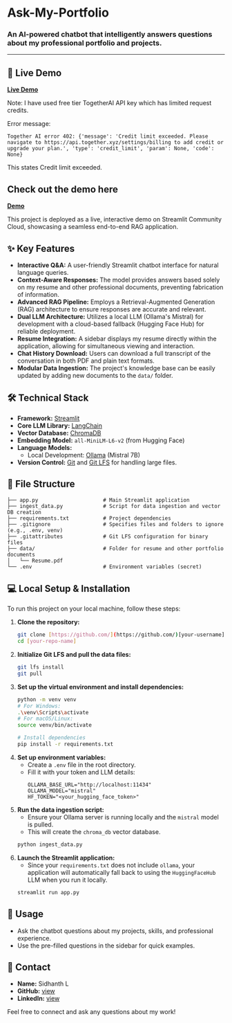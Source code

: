 # Ask-My-Portfolio

### An AI-powered chatbot that intelligently answers questions about my professional portfolio and projects.

---

## 🚀 Live Demo

**[Live Demo](https://askmyportfolio-deploy.streamlit.app/)**

Note: I have used free tier TogetherAI API key which has limited request credits. 

Error message:
 ```
 Together AI error 402: {'message': 'Credit limit exceeded. Please navigate to https://api.together.xyz/settings/billing to add credit or upgrade your plan.', 'type': 'credit_limit', 'param': None, 'code': None}
``` 
This states Credit limit exceeded.

## Check out the demo here
**[Demo](https://www.linkedin.com/posts/sidhanthl_aiml-ai-machinelearning-activity-7361027603656241152-USkp?utm_source=share&utm_medium=member_desktop&rcm=ACoAAE9MnKYBGX6rb1vZ3atOH0wN_RfCkB62j7E)**

This project is deployed as a live, interactive demo on Streamlit Community Cloud, showcasing a seamless end-to-end RAG application.


## ✨ Key Features

* **Interactive Q&A:** A user-friendly Streamlit chatbot interface for natural language queries.
* **Context-Aware Responses:** The model provides answers based solely on my resume and other professional documents, preventing fabrication of information.
* **Advanced RAG Pipeline:** Employs a Retrieval-Augmented Generation (RAG) architecture to ensure responses are accurate and relevant.
* **Dual LLM Architecture:** Utilizes a local LLM (Ollama's Mistral) for development with a cloud-based fallback (Hugging Face Hub) for reliable deployment.
* **Resume Integration:** A sidebar displays my resume directly within the application, allowing for simultaneous viewing and interaction.
* **Chat History Download:** Users can download a full transcript of the conversation in both PDF and plain text formats.
* **Modular Data Ingestion:** The project's knowledge base can be easily updated by adding new documents to the `data/` folder.

## 🛠️ Technical Stack

-   **Framework:** [Streamlit](https://streamlit.io/)
-   **Core LLM Library:** [LangChain](https://www.langchain.com/)
-   **Vector Database:** [ChromaDB](https://www.trychroma.com/)
-   **Embedding Model:** `all-MiniLM-L6-v2` (from Hugging Face)
-   **Language Models:**
    -   Local Development: [Ollama](https://ollama.ai/) (Mistral 7B)
-   **Version Control:** [Git](https://git-scm.com/) and [Git LFS](https://git-lfs.github.com/) for handling large files.

## 📂 File Structure

```
├── app.py                     # Main Streamlit application
├── ingest_data.py             # Script for data ingestion and vector DB creation
├── requirements.txt           # Project dependencies
├── .gitignore                 # Specifies files and folders to ignore (e.g., .env, venv)
├── .gitattributes             # Git LFS configuration for binary files
├── data/                      # Folder for resume and other portfolio documents
│   └── Resume.pdf
└── .env                       # Environment variables (secret)
```

## 💻 Local Setup & Installation

To run this project on your local machine, follow these steps:

1.  **Clone the repository:**
    ```bash
    git clone [https://github.com/](https://github.com/)[your-username]/[your-repo-name].git
    cd [your-repo-name]
    ```
2.  **Initialize Git LFS and pull the data files:**
    ```bash
    git lfs install
    git pull
    ```
3.  **Set up the virtual environment and install dependencies:**
    ```bash
    python -m venv venv
    # For Windows:
    .\venv\Scripts\activate
    # For macOS/Linux:
    source venv/bin/activate

    # Install dependencies
    pip install -r requirements.txt
    ```
4.  **Set up environment variables:**
    -   Create a `.env` file in the root directory.
    -   Fill it with your token and LLM details:
        ```
        OLLAMA_BASE_URL="http://localhost:11434"
        OLLAMA_MODEL="mistral"
        HF_TOKEN="<your_hugging_face_token>"
        ```
5.  **Run the data ingestion script:**
    -   Ensure your Ollama server is running locally and the `mistral` model is pulled.
    -   This will create the `chroma_db` vector database.
    ```bash
    python ingest_data.py
    ```
6.  **Launch the Streamlit application:**
    -   Since your `requirements.txt` does not include `ollama`, your application will automatically fall back to using the `HuggingFaceHub` LLM when you run it locally.
    ```bash
    streamlit run app.py
    ```

## 📄 Usage

-   Ask the chatbot questions about my projects, skills, and professional experience.
-   Use the pre-filled questions in the sidebar for quick examples.

## 🤝 Contact

-   **Name:** Sidhanth L
-   **GitHub:** [view](https://github.com/sidhanth01)
-   **LinkedIn:** [view](https://www.linkedin.com/in/sidhanth-l-60667b311/?utm_source=share&utm_campaign=share_via&utm_content=profile&utm_medium=android_app)

Feel free to connect and ask any questions about my work! 
